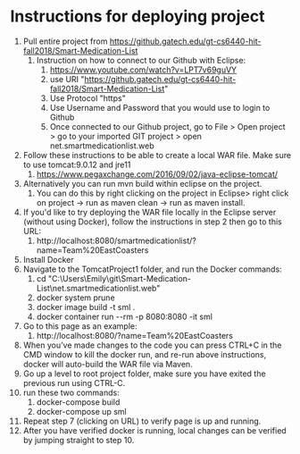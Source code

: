 # Instructions for deploying project

1. Pull entire project from https://github.gatech.edu/gt-cs6440-hit-fall2018/Smart-Medication-List 
   1. Instruction on how to connect to our Github with Eclipse:
      1. https://www.youtube.com/watch?v=LPT7v69guVY
      1. use URI "https://github.gatech.edu/gt-cs6440-hit-fall2018/Smart-Medication-List"
      1. Use Protocol "https"
      1. Use Username and Password that you would use to login to Github
      1. Once connected to our Github project, go to File > Open project > go to your imported GIT project > open net.smartmedicationlist.web
1. Follow these instructions to be able to create a local WAR file.  Make sure to use tomcat:9.0.12 and jre11
   1. https://www.pegaxchange.com/2016/09/02/java-eclipse-tomcat/ 
1. Alternatively you can run mvn build within eclipse on the project.
   1. You can do this by right clicking on the project in Eclipse> right click on project -> run as maven clean -> run as maven install.
1. If you'd like to try deploying the WAR file locally in the Eclipse server (without using Docker), follow the instructions in step 2 then go to this URL:
   1. http://localhost:8080/smartmedicationlist/?name=Team%20EastCoasters
1. Install Docker
1. Navigate to the TomcatProject1 folder, and run the Docker commands:
   1. cd "C:\Users\Emily\git\Smart-Medication-List\net.smartmedicationlist.web"
   1. docker system prune
   1. docker image build -t sml .
   1. docker container run --rm -p 8080:8080 -it sml
1. Go to this page as an example:
   1. http://localhost:8080/?name=Team%20EastCoasters
1. When you’ve made changes to the code you can press CTRL+C in the CMD window to kill the docker run, and re-run above instructions, docker will auto-build the WAR file via Maven.
1. Go up a level to root project folder, make sure you have exited the previous run using CTRL-C.
1. run these two commands:
   1. docker-compose build
   1. docker-compose up sml
1. Repeat step 7 (clicking on URL) to verify page is up and running.
1. After you have verified docker is running, local changes can be verified by jumping straight to step 10.

  
